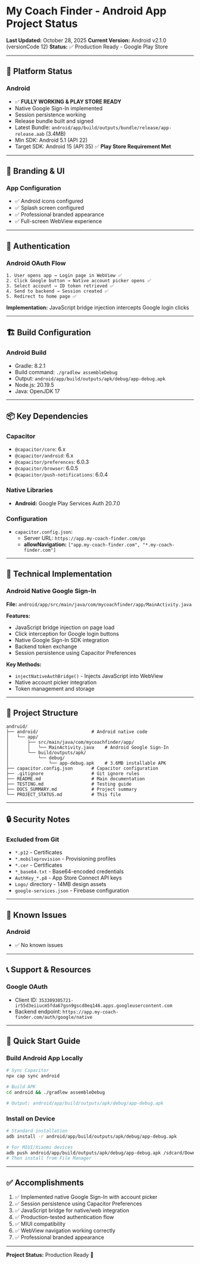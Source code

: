 # My Coach Finder - Android App Project Status

**Last Updated:** October 28, 2025
**Current Version:** Android v2.1.0 (versionCode 12)
**Status:** ✅ Production Ready - Google Play Store

---

## 📱 Platform Status

### Android
- ✅ **FULLY WORKING & PLAY STORE READY**
- Native Google Sign-In implemented
- Session persistence working
- Release bundle built and signed
- Latest Bundle: `android/app/build/outputs/bundle/release/app-release.aab` (3.4MB)
- Min SDK: Android 5.1 (API 22)
- Target SDK: Android 15 (API 35) ✅ **Play Store Requirement Met**

---

## 🎨 Branding & UI

### App Configuration
- ✅ Android icons configured
- ✅ Splash screen configured
- ✅ Professional branded appearance
- ✅ Full-screen WebView experience

---

## 🔐 Authentication

### Android OAuth Flow
```
1. User opens app → Login page in WebView ✅
2. Click Google button → Native account picker opens ✅
3. Select account → ID token retrieved ✅
4. Send to backend → Session created ✅
5. Redirect to home page ✅
```

**Implementation:** JavaScript bridge injection intercepts Google login clicks

---

## 🏗️ Build Configuration

### Android Build
- Gradle: 8.2.1
- Build command: `./gradlew assembleDebug`
- Output: `android/app/build/outputs/apk/debug/app-debug.apk`
- Node.js: 20.19.5
- Java: OpenJDK 17

---

## 📦 Key Dependencies

### Capacitor
- `@capacitor/core`: 6.x
- `@capacitor/android`: 6.x
- `@capacitor/preferences`: 6.0.3
- `@capacitor/browser`: 6.0.5
- `@capacitor/push-notifications`: 6.0.4

### Native Libraries
- **Android:** Google Play Services Auth 20.7.0

### Configuration
- `capacitor.config.json`:
  - Server URL: `https://app.my-coach-finder.com/go`
  - **allowNavigation:** `["app.my-coach-finder.com", "*.my-coach-finder.com"]`

---

## 🔧 Technical Implementation

### Android Native Google Sign-In
**File:** `android/app/src/main/java/com/mycoachfinder/app/MainActivity.java`

**Features:**
- JavaScript bridge injection on page load
- Click interception for Google login buttons
- Native Google Sign-In SDK integration
- Backend token exchange
- Session persistence using Capacitor Preferences

**Key Methods:**
- `injectNativeAuthBridge()` - Injects JavaScript into WebView
- Native account picker integration
- Token management and storage

---

## 📂 Project Structure

```
andruid/
├── android/                    # Android native code
│   └── app/
│       ├── src/main/java/com/mycoachfinder/app/
│       │   └── MainActivity.java    # Android Google Sign-In
│       └── build/outputs/apk/
│           └── debug/
│               └── app-debug.apk    # 3.6MB installable APK
├── capacitor.config.json       # Capacitor configuration
├── .gitignore                  # Git ignore rules
├── README.md                   # Main documentation
├── TESTING.md                  # Testing guide
├── DOCS_SUMMARY.md             # Project summary
└── PROJECT_STATUS.md           # This file
```

---

## 🔒 Security Notes

### Excluded from Git
- `*.p12` - Certificates
- `*.mobileprovision` - Provisioning profiles
- `*.cer` - Certificates
- `*_base64.txt` - Base64-encoded credentials
- `AuthKey_*.p8` - App Store Connect API keys
- `Logo/` directory - 14MB design assets
- `google-services.json` - Firebase configuration

---

## 🐛 Known Issues

### Android
- ✅ No known issues

---

## 📞 Support & Resources

### Google OAuth
- Client ID: `353309305721-ir55d3eiiucm5fda67gsn9gscd8eq146.apps.googleusercontent.com`
- Backend endpoint: `https://app.my-coach-finder.com/auth/google/native`

---

## 🚀 Quick Start Guide

### Build Android App Locally
```bash
# Sync Capacitor
npx cap sync android

# Build APK
cd android && ./gradlew assembleDebug

# Output: android/app/build/outputs/apk/debug/app-debug.apk
```

### Install on Device
```bash
# Standard installation
adb install -r android/app/build/outputs/apk/debug/app-debug.apk

# For MIUI/Xiaomi devices
adb push android/app/build/outputs/apk/debug/app-debug.apk /sdcard/Download/MyCoachFinder.apk
# Then install from File Manager
```

---

## ✅ Accomplishments

1. ✅ Implemented native Google Sign-In with account picker
2. ✅ Session persistence using Capacitor Preferences
3. ✅ JavaScript bridge for native/web integration
4. ✅ Production-tested authentication flow
5. ✅ MIUI compatibility
6. ✅ WebView navigation working correctly
7. ✅ Professional branded appearance

---

**Project Status:** Production Ready 🎉
